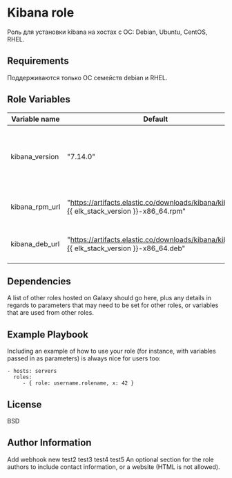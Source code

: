 Kibana role
=========

Роль для установки kibana на хостах с ОС: Debian, Ubuntu, CentOS, RHEL.

Requirements
------------

Поддерживаются только ОС семейств debian и RHEL.

Role Variables
--------------

| Variable name | Default | Description |
|-----------------------|----------|-------------------------|
| kibana_version | "7.14.0" | Параметр, который определяет какой версии kibana будет установлен |
| kibana_rpm_url | "https://artifacts.elastic.co/downloads/kibana/kibana-{{ elk_stack_version }}-x86_64.rpm" | Ссылка на rpm-дистрибутив kibana|
| kibana_deb_url | "https://artifacts.elastic.co/downloads/kibana/kibana-{{ elk_stack_version }}-x86_64.deb" | Ссылка на deb-дистрибутив kibana|

Dependencies
------------

A list of other roles hosted on Galaxy should go here, plus any details in regards to parameters that may need to be set for other roles, or variables that are used from other roles.

Example Playbook
----------------

Including an example of how to use your role (for instance, with variables passed in as parameters) is always nice for users too:

    - hosts: servers
      roles:
         - { role: username.rolename, x: 42 }

License
-------

BSD

Author Information
------------------
Add webhook new
test2
test3
test4
test5
An optional section for the role authors to include contact information, or a website (HTML is not allowed).
